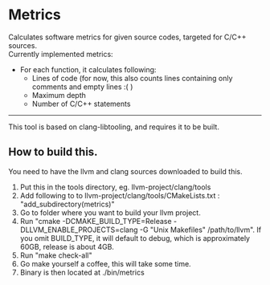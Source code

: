 # Metrics
Calculates software metrics for given source codes, targeted for C/C++ sources.  
Currently implemented metrics:  
* For each function, it calculates following:
    * Lines of code (for now, this also counts lines containing only 
        comments and empty lines :( )
    * Maximum depth 
    * Number of C/C++ statements
    
---
This tool is based on clang-libtooling, and requires it to be built.  

## How to build this.
You need to have the llvm and clang sources downloaded to build this.
1. Put this in the tools directory, eg. llvm-project/clang/tools
2. Add following to to llvm-project/clang/tools/CMakeLists.txt : "add_subdirectory(metrics)"
3. Go to folder where you want to build your llvm project.
4. Run "cmake -DCMAKE_BUILD_TYPE=Release -DLLVM_ENABLE_PROJECTS=clang -G "Unix Makefiles" /path/to/llvm".
If you omit BUILD_TYPE, it will default to debug, which is approximately 60GB, release is about 4GB.
5. Run "make check-all"
6. Go make yourself a coffee, this will take some time.
7. Binary is then located at ./bin/metrics
